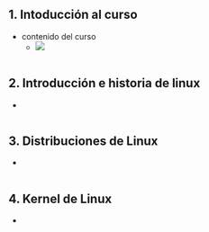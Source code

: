 ## 1. Intoducción al curso
- contenido del curso
  - ![](https://trello-attachments.s3.amazonaws.com/5da0d7fb764b8b74e4c44bc9/962x527/f012bd623e7c5e1ab9b6960d4f52d20e/image.png)
```js
```
## 2. Introducción e historia de linux
- 
```js
```
## 3. Distribuciones de Linux
- 
```js
```
## 4. Kernel de Linux
- 
```js
```